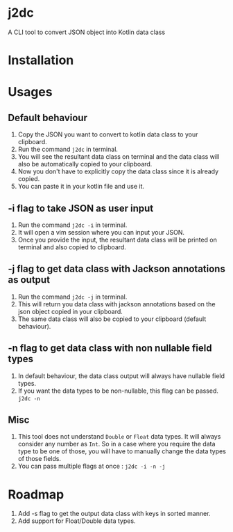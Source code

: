 # j2dc
A CLI tool to convert JSON object into Kotlin data class


# Installation



# Usages

## Default behaviour

1. Copy the JSON you want to convert to kotlin data class to your clipboard.
2. Run the command `j2dc` in terminal.
3. You will see the resultant data class on terminal and the data class will also be automatically copied to your clipboard.
4. Now you don't have to explicitly copy the data class since it is already copied.
5. You can paste it in your kotlin file and use it.

## -i flag to take JSON as user input

1. Run the command `j2dc -i` in terminal.
2. It will open a vim session where you can input your JSON.
3. Once you provide the input, the resultant data class will be printed on terminal and also copied to clipboard.

## -j flag to get data class with Jackson annotations as output

1. Run the command `j2dc -j` in terminal.
2. This will return you data class with jackson annotations based on the json object copied in your clipboard.
3. The same data class will also be copied to your clipboard (default behaviour).

## -n flag to get data class with non nullable field types

1. In default behaviour, the data class output will always have nullable field types.
2. If you want the data types to be non-nullable, this flag can be passed. `j2dc -n`

## Misc

1. This tool does not understand `Double` or `Float` data types. It will always consider any number as `Int`.
   So in a case where you require the data type to be one of those, you will have to manually change the data types of those fields.
2. You can pass multiple flags at once : `j2dc -i -n -j`   


# Roadmap

1. Add -s flag to get the output data class with keys in sorted manner.
2. Add support for Float/Double data types.


